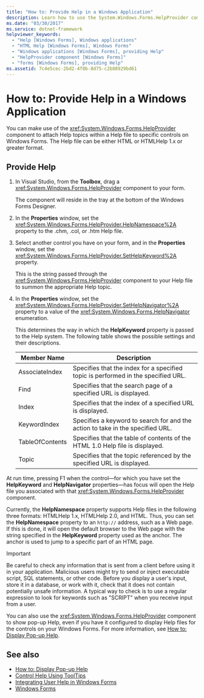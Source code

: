 ```yaml
---
title: "How to: Provide Help in a Windows Application"
description: Learn how to use the System.Windows.Forms.HelpProvider component to attach Help topics within a Help file to specific controls on Windows Forms.
ms.date: "03/30/2017"
ms.service: dotnet-framework
helpviewer_keywords:
  - "Help [Windows Forms], Windows applications"
  - "HTML Help [Windows Forms], Windows Forms"
  - "Windows applications [Windows Forms], providing Help"
  - "HelpProvider component [Windows Forms]"
  - "forms [Windows Forms], providing Help"
ms.assetid: 7c4e5cec-2bd2-4f0b-8d75-c2b88929bd61
---
```

# How to: Provide Help in a Windows Application

You can make use of the <xref:System.Windows.Forms.HelpProvider> component to attach Help topics within a Help file to specific controls on Windows Forms. The Help file can be either HTML or HTMLHelp 1.x or greater format.

## Provide Help

1. In Visual Studio, from the **Toolbox**, drag a <xref:System.Windows.Forms.HelpProvider> component to your form.

     The component will reside in the tray at the bottom of the Windows Forms Designer.

2. In the **Properties** window, set the <xref:System.Windows.Forms.HelpProvider.HelpNamespace%2A> property to the .chm, .col, or .htm Help file.

3. Select another control you have on your form, and in the **Properties** window, set the <xref:System.Windows.Forms.HelpProvider.SetHelpKeyword%2A> property.

     This is the string passed through the <xref:System.Windows.Forms.HelpProvider> component to your Help file to summon the appropriate Help topic.

4. In the **Properties** window, set the <xref:System.Windows.Forms.HelpProvider.SetHelpNavigator%2A> property to a value of the <xref:System.Windows.Forms.HelpNavigator> enumeration.

     This determines the way in which the **HelpKeyword** property is passed to the Help system. The following table shows the possible settings and their descriptions.

    |Member Name|Description|
    |-----------------|-----------------|
    |AssociateIndex|Specifies that the index for a specified topic is performed in the specified URL.|
    |Find|Specifies that the search page of a specified URL is displayed.|
    |Index|Specifies that the index of a specified URL is displayed.|
    |KeywordIndex|Specifies a keyword to search for and the action to take in the specified URL.|
    |TableOfContents|Specifies that the table of contents of the HTML 1.0 Help file is displayed.|
    |Topic|Specifies that the topic referenced by the specified URL is displayed.|

 At run time, pressing F1 when the control—for which you have set the **HelpKeyword** and **HelpNavigator** properties—has focus will open the Help file you associated with that <xref:System.Windows.Forms.HelpProvider> component.

 Currently, the **HelpNamespace** property supports Help files in the following three formats: HTMLHelp 1.x, HTMLHelp 2.0, and HTML. Thus, you can set the **HelpNamespace** property to an `http://` address, such as a Web page. If this is done, it will open the default browser to the Web page with the string specified in the **HelpKeyword** property used as the anchor. The anchor is used to jump to a specific part of an HTML page.

> [!IMPORTANT]
> Be careful to check any information that is sent from a client before using it in your application. Malicious users might try to send or inject executable script, SQL statements, or other code. Before you display a user's input, store it in a database, or work with it, check that it does not contain potentially unsafe information. A typical way to check is to use a regular expression to look for keywords such as "SCRIPT" when you receive input from a user.

You can also use the <xref:System.Windows.Forms.HelpProvider> component to show pop-up Help, even if you have it configured to display Help files for the controls on your Windows Forms. For more information, see [How to: Display Pop-up Help](how-to-display-pop-up-help.md).

## See also

- [How to: Display Pop-up Help](how-to-display-pop-up-help.md)
- [Control Help Using ToolTips](control-help-using-tooltips.md)
- [Integrating User Help in Windows Forms](integrating-user-help-in-windows-forms.md)
- [Windows Forms](../index.yml)

